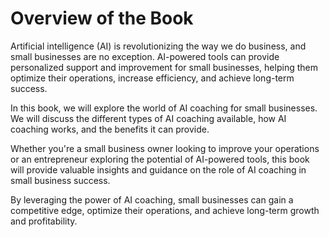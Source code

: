 Overview of the Book
=============================================

Artificial intelligence (AI) is revolutionizing the way we do business, and small businesses are no exception. AI-powered tools can provide personalized support and improvement for small businesses, helping them optimize their operations, increase efficiency, and achieve long-term success.

In this book, we will explore the world of AI coaching for small businesses. We will discuss the different types of AI coaching available, how AI coaching works, and the benefits it can provide.

Whether you're a small business owner looking to improve your operations or an entrepreneur exploring the potential of AI-powered tools, this book will provide valuable insights and guidance on the role of AI coaching in small business success.

By leveraging the power of AI coaching, small businesses can gain a competitive edge, optimize their operations, and achieve long-term growth and profitability.

